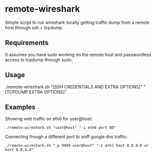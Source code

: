 remote-wireshark
================

Simple script to run wireshark locally getting traffic dump from a remote host through ssh + tcpdump.

Requirements
------------

It assumes you have sudo working on the remote host and passwordless access to tcpdump through sudo.

Usage
-----

./remote-wireshark.sh "[SSH CREDENTIALS AND EXTRA OPTIONS]" "[TCPDUMP EXTRA OPTIONS]"

Examples
--------

Showing web traffic on eth0 for user@host: 
```
./remote-wireshark.sh "user@host" "-i eth0 port 80"
```

Connecting though a different port to sniff google dns traffic:
```
./remote-wireshark.sh "-p 9999 user@host" "-i eth1 host 8.8.8.8 or host 8.8.4.4"
```

